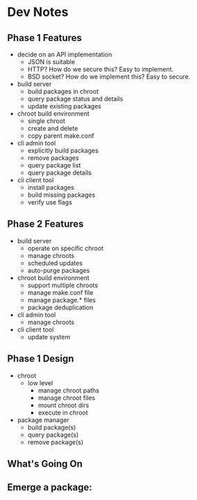 Dev Notes
=========

Phase 1 Features
----------------
* decide on an API implementation
  - JSON is suitable
  - HTTP? How do we secure this? Easy to implement.
  - BSD socket? How do we implement this? Easy to secure.
* build server
  - build packages in chroot
  - query package status and details
  - update existing packages
* chroot build environment
  - single chroot
  - create and delete
  - copy parent make.conf
* cli admin tool
  - explicitly build packages
  - remove packages
  - query package list
  - query package details
* cli client tool
  - install packages
  - build missing packages
  - verify use flags

Phase 2 Features
----------------
* build server
  - operate on specific chroot
  - manage chroots
  - scheduled updates
  - auto-purge packages
* chroot build environment
  - support multiple chroots
  - manage make.conf file
  - manage package.* files
  - package deduplication
* cli admin tool
  - manage chroots
* cli client tool
  - update system

Phase 1 Design
--------------
* chroot
  - low level
    - manage chroot paths
    - manage chroot files
    - mount chroot dirs
    - execute in chroot
* package manager
  - build package(s)
  - query package(s)
  - remove package(s)

What's Going On
---------------
Emerge a package:
- 
